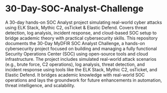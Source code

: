 # 30-Day-SOC-Analyst-Challenge
A 30-day hands-on SOC Analyst project simulating real-world cyber attacks using ELK Stack, Mythic C2, osTicket &amp; Elastic Defend. Covers threat detection, log analysis, incident response, and cloud-based SOC setup to bridge academic theory with practical cybersecurity skills.
This repository documents the 30-Day MyDFIR SOC Analyst Challenge, a hands-on cybersecurity project focused on building and managing a fully functional Security Operations Center (SOC) using open-source tools and cloud infrastructure. The project includes simulated real-world attack scenarios (e.g., brute force, C2 operations), log analysis, threat detection, and incident response using tools like the ELK Stack, Mythic C2, osTicket, and Elastic Defend. It bridges academic knowledge with real-world SOC operations and lays the groundwork for future enhancements in automation, threat intelligence, and scalability.

